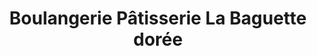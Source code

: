 ---
title: "Boulangerie Pâtisserie La Baguette dorée"
url: /eysines/boulangerie-patisserie-la-baguette-doree/
shop: Bäckerei
---